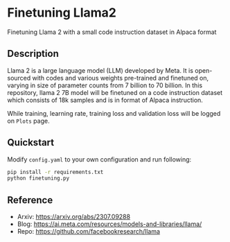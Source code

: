 # Finetuning Llama2

Finetuning Llama 2 with a small code instruction dataset in Alpaca format

## Description

Llama 2 is a large language model (LLM) developed by Meta. It is open-sourced with codes and various weights pre-trained and finetuned on, varying in size of parameter counts from 7 billion to 70 billion. In this repository, llama 2 7B model will be finetuned on a code instruction dataset which consists of 18k samples and is in format of Alpaca instruction. 

While training, learning rate, training loss and validation loss will be logged on `Plots` page.

## Quickstart

Modify `config.yaml` to your own configuration and run following:

```sh
pip install -r requirements.txt
python finetuning.py
```

## Reference

 - Arxiv: <https://arxiv.org/abs/2307.09288>
 - Blog: <https://ai.meta.com/resources/models-and-libraries/llama/>
 - Repo: <https://github.com/facebookresearch/llama>
